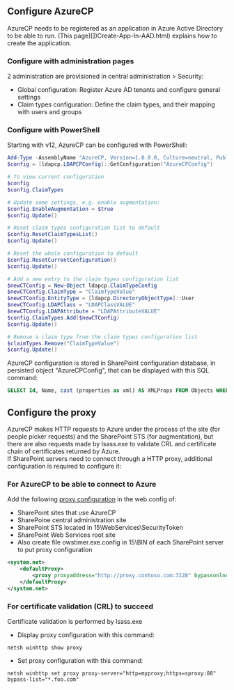 ## Configure AzureCP

AzureCP needs to be registered as an application in Azure Active Directory to be able to run. (This page)[])Create-App-In-AAD.html) explains how to create the application.

### Configure with administration pages

2 administration are provisioned in central administration > Security:

- Global configuration: Register Azure AD tenants and configure general settings
- Claim types configuration: Define the claim types, and their mapping with users and groups

### Configure with PowerShell

Starting with v12, AzureCP can be configured with PowerShell:

```powershell
Add-Type -AssemblyName "AzureCP, Version=1.0.0.0, Culture=neutral, PublicKeyToken=65dc6b5903b51636"
$config = [ldapcp.LDAPCPConfig]::GetConfiguration("AzureCPConfig")

# To view current configuration
$config
$config.ClaimTypes

# Update some settings, e.g. enable augmentation:
$config.EnableAugmentation = $true
$config.Update()

# Reset claim types configuration list to default
$config.ResetClaimTypesList()
$config.Update()

# Reset the whole configuration to default
$config.ResetCurrentConfiguration()
$config.Update()

# Add a new entry to the claim types configuration list
$newCTConfig = New-Object ldapcp.ClaimTypeConfig
$newCTConfig.ClaimType = "ClaimTypeValue"
$newCTConfig.EntityType = [ldapcp.DirectoryObjectType]::User
$newCTConfig.LDAPClass = "LDAPClassVALUE"
$newCTConfig.LDAPAttribute = "LDAPAttributeVALUE"
$config.ClaimTypes.Add($newCTConfig)
$config.Update()

# Remove a claim type from the claim types configuration list
$claimTypes.Remove("ClaimTypeValue")
$config.Update()
```

AzureCP configuration is stored in SharePoint configuration database, in persisted object "AzureCPConfig", that can be displayed with this SQL command:

```sql
SELECT Id, Name, cast (properties as xml) AS XMLProps FROM Objects WHERE Name = 'AzureCPConfig'
```

## Configure the proxy

AzureCP makes HTTP requests to Azure under the process of the site (for people picker requests) and the SharePoint STS (for augmentation), but there are also requests made by lsass.exe to validate CRL and certificate chain of certificates returned by Azure.  
If SharePoint servers need to connect through a HTTP proxy, additional configuration is required to configure it:

### For AzureCP to be able to connect to Azure

Add the following [proxy configuration](https://msdn.microsoft.com/en-us/library/kd3cf2ex.aspx) in the web.config of:

- SharePoint sites that use AzureCP
- SharePoine central administration site
- SharePoint STS located in 15\WebServices\SecurityToken
- SharePoint Web Services root site
- Also create file owstimer.exe.config in 15\BIN of each SharePoint server to put proxy configuration

```xml
<system.net>
    <defaultProxy>
        <proxy proxyaddress="http://proxy.contoso.com:3128" bypassonlocal="true" />
    </defaultProxy>
</system.net>
```

### For certificate validation (CRL) to succeed

Certificate validation is performed by lsass.exe

- Display proxy configuration with this command:

```text
netsh winhttp show proxy
```

- Set proxy configuration with this command:  

```text
netsh winhttp set proxy proxy-server="http=myproxy;https=sproxy:88" bypass-list="*.foo.com"
```
